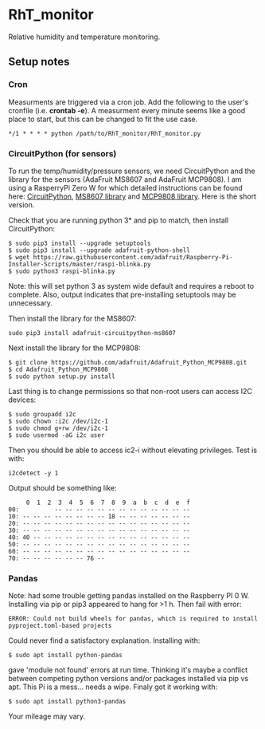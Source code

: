 # RhT_monitor
Relative humidity and temperature monitoring.

## Setup notes
### Cron
Measurments are triggered via a cron job. Add the following to the user's cronfile (i.e. **crontab -e**). A measurment every minute seems like a good place to start, but this can be changed to fit the use case.
```
*/1 * * * * python /path/to/RhT_monitor/RhT_monitor.py
```

### CircuitPython (for sensors)
To run the temp/humidity/pressure sensors, we need CircuitPython and the library for the sensors (AdaFruit MS8607 and AdaFruit MCP9808). I am using a RasperryPi Zero W for which detailed instructions can be found here: [CircuitPython](https://learn.adafruit.com/circuitpython-on-raspberrypi-linux/installing-circuitpython-on-raspberry-pi), [MS8607 library](https://learn.adafruit.com/adafruit-te-ms8607-pht-sensor/python-circuitpython) and [MCP9808 library](https://learn.adafruit.com/mcp9808-temperature-sensor-python-library/software). Here is the short version.

Check that you are running python 3* and pip to match, then install CircuitPython:
```
$ sudo pip3 install --upgrade setuptools
$ sudo pip3 install --upgrade adafruit-python-shell
$ wget https://raw.githubusercontent.com/adafruit/Raspberry-Pi-Installer-Scripts/master/raspi-blinka.py
$ sudo python3 raspi-blinka.py
```
Note: this will set python 3 as system wide default and requires a reboot to complete. Also, output indicates that pre-installing setuptools may be unnecessary.

Then install the library for the MS8607:
```
sudo pip3 install adafruit-circuitpython-ms8607
```
Next install the library for the MCP9808:
```
$ git clone https://github.com/adafruit/Adafruit_Python_MCP9808.git
$ cd Adafruit_Python_MCP9808
$ sudo python setup.py install
```
Last thing is to change permissions so that non-root users can access I2C devices:
```
$ sudo groupadd i2c
$ sudo chown :i2c /dev/i2c-1
$ sudo chmod g+rw /dev/i2c-1
$ sudo usermod -aG i2c user
```
Then you should be able to access ic2-i without elevating privileges. Test is with:
```
i2cdetect -y 1
```
Output should be something like:
```
     0  1  2  3  4  5  6  7  8  9  a  b  c  d  e  f
00:          -- -- -- -- -- -- -- -- -- -- -- -- -- 
10: -- -- -- -- -- -- -- -- 18 -- -- -- -- -- -- -- 
20: -- -- -- -- -- -- -- -- -- -- -- -- -- -- -- -- 
30: -- -- -- -- -- -- -- -- -- -- -- -- -- -- -- -- 
40: 40 -- -- -- -- -- -- -- -- -- -- -- -- -- -- -- 
50: -- -- -- -- -- -- -- -- -- -- -- -- -- -- -- -- 
60: -- -- -- -- -- -- -- -- -- -- -- -- -- -- -- -- 
70: -- -- -- -- -- -- 76 --
```

### Pandas
Note: had some trouble getting pandas installed on the Raspberry PI 0 W. Installing via pip or pip3 appeared to hang for >1 h. Then fail with error:
```
ERROR: Could not build wheels for pandas, which is required to install pyproject.toml-based projects
```
Could never find a satisfactory explanation. Installing with:
```
$ sudo apt install python-pandas
```
gave 'module not found' errors at run time. Thinking it's maybe a conflict between competing python versions and/or packages installed via pip vs apt. This Pi is a mess... needs a wipe. Finaly got it working with:
```
$ sudo apt install python3-pandas
```
Your mileage may vary.